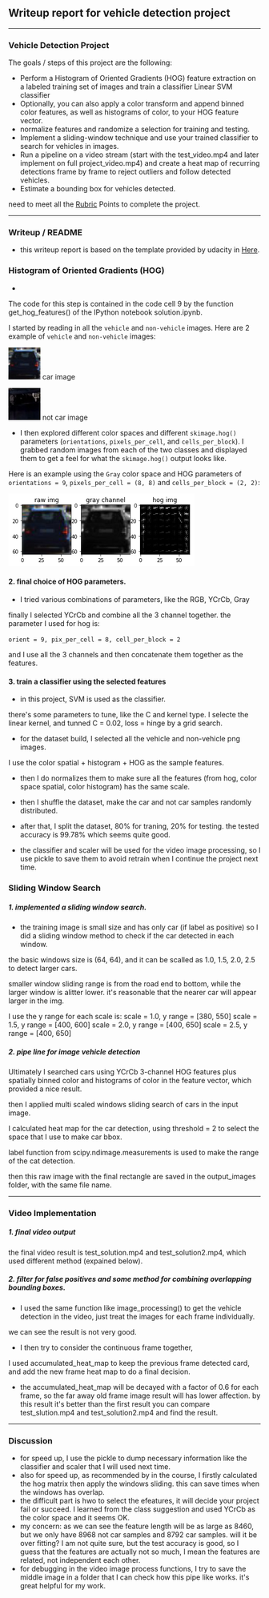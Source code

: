 ## Writeup report for vehicle detection project


---

### Vehicle Detection Project

The goals / steps of this project are the following:

* Perform a Histogram of Oriented Gradients (HOG) feature extraction on a labeled training set of images and train a classifier Linear SVM classifier
* Optionally, you can also apply a color transform and append binned color features, as well as histograms of color, to your HOG feature vector. 
* normalize features and randomize a selection for training and testing.
* Implement a sliding-window technique and use your trained classifier to search for vehicles in images.
* Run a pipeline on a video stream (start with the test_video.mp4 and later implement on full project_video.mp4) and create a heat map of recurring detections frame by frame to reject outliers and follow detected vehicles.
* Estimate a bounding box for vehicles detected.

[//]: # (Image References)
[image1]: ./examples/car_not_car.png
[image2]: ./examples/HOG_example.jpg
[image3]: ./examples/sliding_windows.jpg
[image4]: ./examples/sliding_window.jpg
[image5]: ./examples/bboxes_and_heat.png
[image6]: ./examples/labels_map.png
[image7]: ./examples/output_bboxes.png
[video1]: ./project_video.mp4

need to meet all the [Rubric](https://review.udacity.com/#!/rubrics/513/view) Points to complete the project.

---

### Writeup / README

* this writeup report is based on the template provided by udacity in [Here](https://github.com/udacity/CarND-Vehicle-Detection/blob/master/writeup_template.md).


### Histogram of Oriented Gradients (HOG)
* 
The code for this step is contained in the code cell 9 by the function get_hog_features() of the IPython notebook solution.ipynb.

I started by reading in all the `vehicle` and `non-vehicle` images.  Here are 2  example of `vehicle` and `non-vehicle` images:

![car img](examples/car_templates/3.jpeg)
car image

![not car img](examples/notcar_templates/extra34_144.jpeg)
not car image

* I then explored different color spaces and different `skimage.hog()` parameters (`orientations`, `pixels_per_cell`, and `cells_per_block`).  I grabbed random images from each of the two classes and displayed them to get a feel for what the `skimage.hog()` output looks like.

Here is an example using the `Gray` color space and HOG parameters of `orientations = 9`, `pixels_per_cell = (8, 8)` and `cells_per_block = (2, 2)`:


![car hog image](examples/car_hog.png)


#### 2. final choice of HOG parameters.

* I tried various combinations of parameters, like the RGB, YCrCb, Gray

finally I selected YCrCb and combine all the 3 channel together.
the parameter I used for hog is:

`orient = 9, pix_per_cell = 8, cell_per_block = 2 `

and I use all the 3 channels and then concatenate them together as the features.


#### 3. train a classifier using the selected features

* in this project, SVM is used as the classifier.

there's some parameters to tune, like the C and kernel type.
I selecte the linear kernel, and tunned C = 0.02, loss = hinge
by a grid search.


* for the dataset build, I selected all the vehicle and non-vehicle png images.

I use the color spatial + histogram + HOG as the sample features.

* then I do normalizes them to make sure all the features (from hog, color space spatial, color histogram) has the same scale.

* then I shuffle the dataset, make the car and not car samples randomly distributed.

* after that, I split the dataset, 80% for traning, 20% for testing.
the tested accuracy is 99.78% which seems quite good.

* the classifier and scaler will be used for the video image processing,
so I use pickle to save them to avoid retrain when I continue the project next time.


### Sliding Window Search

##### 1.  implemented a sliding window search.

* the training image is small size and has only car (if label as positive)
so I did a sliding window method to check if the car detected in each window.

the basic windows size  is (64, 64), and it can be scalled as 1.0, 1.5, 2.0, 2.5 to detect larger cars.

smaller window sliding range is from the road end to bottom, while the larger window is alitter lower.
it's reasonable that the nearer car will appear larger in the img.

I use the y range for each scale is:
scale = 1.0, y range = [380, 550]
scale = 1.5, y range = [400, 600]
scale = 2.0, y range = [400, 650]
scale = 2.5, y range = [400, 650]

##### 2. pipe line for image vehicle detection


Ultimately I searched cars using YCrCb 3-channel HOG features plus spatially binned color and histograms of color in the feature vector, which provided a nice result.

then I applied multi scaled windows sliding search of cars in the  input image.

I calculated heat map for the car detection, using threshold = 2 to select the space that I use to make car bbox.

label function from scipy.ndimage.measurements is used to make the range of the cat detection.

then this raw image with the final rectangle are saved in the output_images folder, with the same file name.


---

### Video Implementation

##### 1. final video output
the final video result is test_solution.mp4 and test_solution2.mp4, which used different method (expained below).


##### 2. filter for false positives and some method for combining overlapping bounding boxes.

* I used the same function like image_processing() to get the vehicle detection in the video, just treat the images for each frame individually.

we can see the result is not very good.

* I then try to consider the continuous frame together,

I used accumulated_heat_map to keep the previous frame detected card, and add the new frame heat map to do a final decision.

* the accumulated_heat_map will be decayed with a factor of 0.6 for each frame, so the far away old frame image result will has lower affection.
by this result it's better than the first result
you can compare test_slution.mp4 and test_solution2.mp4 and find the result.

---

### Discussion

*  for speed up, I use the pickle to dump necessary information like the classifier and scaler that I will used next time.
* also for speed up, as recommended by in the course, I firstly calculated the hog matrix then apply the windows sliding.
this can save times when the windows has overlap.
*  the difficult part is hwo to select the efeatures, it will decide your project fail or succeed.
I learned from the class suggestion and used YCrCb as the color space and it seems OK.
* my concern: as we can see the feature length will be as large as 8460, but we only have 8968 not car samples and 8792 car samples.
 will it be over fitting? I am not quite sure, but the test accuracy is good, so I guess that the features are actually not so much,
I mean the features are related, not independent each other.
* for debugging in the video image process functions, I try to save the middle image in a folder that I can check how this pipe like works.
it's great helpful for my work.
